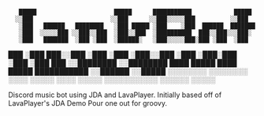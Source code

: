
       █████                      █████      ███████████            █████   
      ░░███                      ░░███      ░░███░░░░░███          ░░███    
       ░███   ██████   ████████   ░███ █████ ░███    ░███  ██████  ███████  
       ░███  ░░░░░███ ░░███░░███  ░███░░███  ░██████████  ███░░███░░░███░   
       ░███   ███████  ░███ ░███  ░██████░   ░███░░░░░███░███ ░███  ░███    
 ███   ░███  ███░░███  ░███ ░███  ░███░░███  ░███    ░███░███ ░███  ░███ ███
░░████████  ░░████████ ████ █████ ████ █████ ███████████ ░░██████   ░░█████ 
 ░░░░░░░░    ░░░░░░░░ ░░░░ ░░░░░ ░░░░ ░░░░░ ░░░░░░░░░░░   ░░░░░░     ░░░░░


Discord music bot using JDA and LavaPlayer.  Initially based off of LavaPlayer's JDA Demo
Pour one out for groovy.